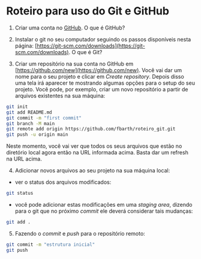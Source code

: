 # Roteiro para uso do Git e GitHub

1. Criar uma conta no [GitHub](https://github.com/). O que é GitHub?

2. Instalar o git no seu computador seguindo os passos disponíveis nesta página: [https://git-scm.com/downloads](https://git-scm.com/downloads). O que é Git? 

3. Criar um repositório na sua conta no GitHub em [https://github.com/new](https://github.com/new). Você vai dar um nome para o seu projeto e clicar em *Create repository*. Depois disso uma tela irá aparecer te mostrando algumas opções para o setup do seu projeto. Você pode, por exemplo, criar um novo repositório a partir de arquivos existentes na sua máquina: 

````bash
git init
git add README.md
git commit -m "first commit"
git branch -M main
git remote add origin https://github.com/fbarth/roteiro_git.git
git push -u origin main
````

Neste momento, você vai ver que todos os seus arquivos que estão no diretório local agora então na URL informada acima. Basta dar um refresh na URL acima. 

4. Adicionar novos arquivos ao seu projeto na sua máquina local:

* ver o status dos arquivos modificados:

````bash
git status
````

* você pode adicionar estas modificações em uma *staging area*, dizendo para o git que no próximo *commit* ele deverá considerar tais mudanças:

````bash
git add .
````

5. Fazendo o *commit* e *push* para o repositório remoto: 

````bash
git commit -m "estrutura inicial"
git push 
````








